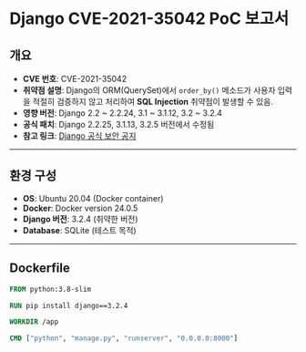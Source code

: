 # Django CVE-2021-35042 PoC 보고서

## 개요

- **CVE 번호**: CVE-2021-35042
- **취약점 설명**: Django의 ORM(QuerySet)에서 `order_by()` 메소드가 사용자 입력을 적절히 검증하지 않고 처리하여 **SQL Injection** 취약점이 발생할 수 있음.
- **영향 버전**: Django 2.2 ~ 2.2.24, 3.1 ~ 3.1.12, 3.2 ~ 3.2.4
- **공식 패치**: Django 2.2.25, 3.1.13, 3.2.5 버전에서 수정됨
- **참고 링크**: [Django 공식 보안 공지](https://www.djangoproject.com/weblog/2021/jul/01/security-releases/)

---

## 환경 구성

- **OS**: Ubuntu 20.04 (Docker container)
- **Docker**: Docker version 24.0.5
- **Django 버전**: 3.2.4 (취약한 버전)
- **Database**: SQLite (테스트 목적)

---

## Dockerfile

```Dockerfile
FROM python:3.8-slim

RUN pip install django==3.2.4

WORKDIR /app

CMD ["python", "manage.py", "runserver", "0.0.0.0:8000"]
